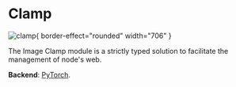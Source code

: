 # Clamp

![clamp](clamp.png){ border-effect="rounded" width="706" }

The Image Clamp module is a strictly typed solution to facilitate the management of node's web.

**Backend**: <a href="Modules.md" anchor="pytorch" summary="Image processing with pure Tensor without transformations.">PyTorch</a>.
